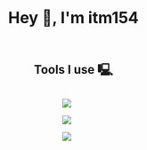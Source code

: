 <div align="center" id="user-content-toc">
  <ul>
    <summary><h1 style="display: inline-block;">Hey 👋, I'm itm154</h1></summary>
  </ul>
</div>
 
<div align="center" id="user-content-toc">
  <ul>
    <summary><h2 style="display: inline-block;">Tools I use 🖳</h2></summary>
  </ul>
</div>
 
 
<div>
<p align="center">
  <a href="https://skillicons.dev">
    <img src="https://skillicons.dev/icons?i=linux,git,bash,neovim,vscode" />
  </a>
</p>
<p align="center">
  <img src="https://github-readme-stats.vercel.app/api?username=itm154&show_icons=true&count_private=true&bg_color=1e1e2e&text_color=cdd6f4&icon_color=f38ba8&title_color=f5c2e7"
<p/>
<p align="center">
  <img src="https://github-readme-stats.vercel.app/api/top-langs/?username=itm154&hide=css,less&layout=donut&count_private=true&bg_color=1e1e2e&text_color=cdd6f4&icon_color=f38ba8&title_color=f5c2e7"
<p/>
<div/>
